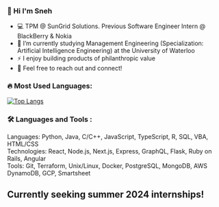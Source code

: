 ### 👋 Hi I'm Sneh

- 💻 TPM @ SunGrid Solutions. Previous Software Engineer Intern @ BlackBerry & Nokia
- 🔭 I’m currently studying Management Engineering (Specialization: Artificial Intelligence Engineering) at the University of Waterloo
- ⚡ I enjoy building products of philanthropic value 
- 👯 Feel free to reach out and connect!


### 🔥 Most Used Languages:
[![Top Langs](https://github-readme-stats.vercel.app/api/top-langs/?username=snehshah102&layout=compact&theme=vision-friendly-dark)](https://github.com/anuraghazra/github-readme-stats)

### 🛠 Languages and Tools :
Languages: Python, Java, C/C++, JavaScript, TypeScript, R, SQL, VBA, HTML/CSS <br>
Technologies: React, Node.js, Next.js, Express, GraphQL, Flask, Ruby on Rails, Angular <br>
Tools: Git, Terraform, Unix/Linux, Docker, PostgreSQL, MongoDB, AWS DynamoDB, GCP, Smartsheet


## Currently seeking summer 2024 internships!
